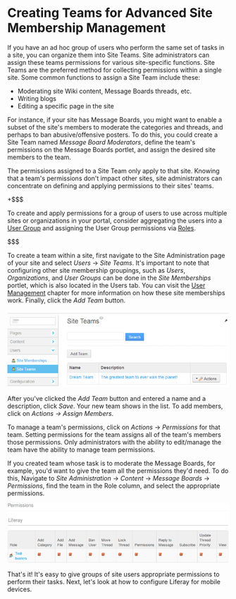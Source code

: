 # Creating Teams for Advanced Site Membership Management

If you have an ad hoc group of users who perform the same set of tasks in a
site, you can organize them into Site Teams. Site administrators can assign
these teams permissions for various site-specific functions. Site Teams are the
preferred method for collecting permissions within a single site. Some common
functions to assign a Site Team include these:

- Moderating site Wiki content, Message Boards threads, etc.
- Writing blogs
- Editing a specific page in the site

For instance, if your site has Message Boards, you might want to enable a subset
of the site's members to moderate the categories and threads, and perhaps to ban
abusive/offensive posters. To do this, you could create a Site Team named
*Message Board Moderators*, define the team's permissions on the Message Boards
portlet, and assign the desired site members to the team. 

The permissions assigned to a Site Team only apply to that site. Knowing that
a team's permissions don't impact other sites, site administrators can
concentrate on defining and applying permissions to their sites' teams. 

+$$$

To create and apply permissions for a group of users to use across multiple
sites or organizations in your portal, consider aggregating the users into a
[User Group](/discover/portal/-/knowledge_base/6-2/user-groups) and assigning
the User Group permissions via
[Roles](/discover/portal/-/knowledge_base/6-2/roles-and-permissions). 

$$$

To create a team within a site, first navigate to the Site Administration page
of your site and select *Users* &rarr; *Site Teams*. It's important to note that
configuring other site membership groupings, such as *Users*, *Organizations*,
and *User Groups* can be done in the *Site Memberships* portlet, which is also
located in the Users tab. You can visit the 
[User Management](/discover/portal/-/knowledge_base/6-2/user-management)
chapter for more information on how these site memberships work. Finally, click the
*Add Team* button. 

![Figure 3.26: Creating teams within your site can foster teamwork and collaboration, as team permissions enable team members to access the same resources and perform the same types of tasks.](../../images/01-creating-a-team.png)

After you've clicked the *Add Team* button and entered a name and a description,
click *Save*. Your new team shows in the list. To add members, click on *Actions
&rarr; Assign Members*.

To manage a team's permissions, click on *Actions* &rarr; *Permissions* for that
team. Setting permissions for the team assigns all of the team's members those
permissions. Only administrators with the ability to edit/manage the team have
the ability to manage team permissions.

If you created team whose task is to moderate the Message Boards, for example,
you'd want to give the team all the permissions they'd need. To do this, 
Navigate to *Site Administration* &rarr; *Content* &rarr; *Message Boards*
&rarr; *Permissions*, find the team in the Role column, and select the
appropriate permissions.

![Figure 3.27: The Troll-busters Site Team has unlimited permissions on the Message Boards portlet.](../../images/site-team-permissions-message-boards.png)

That's it! It's easy to give groups of site users appropriate permissions to
perform their tasks. Next, let's look at how to configure Liferay for mobile
devices.
